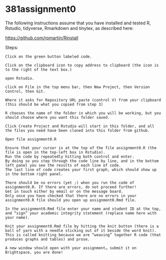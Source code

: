 # 381assignment0


The following instructions assume that you have installed and tested R, Rstudio, tidyverse, Rmarkdown and tinytex, as described here:

https://github.com/rpmartin/Rinstall

Steps:

    Click on the green button labeled code.

    Click on the clipboard icon to copy address to clipboard (the icon is to the right of the text box.)

    open Rstudio.

    click on File in the top menu bar, then New Project, then Version Control, then Git.

    Where it asks for Repository URL paste (control V) from your clipboard (this should be what you copied from step 3)

    R chooses the name of the folder in which you will be working, but you should choose where you want this folder saved.

    Click Create Project and Rstudio will start in this folder, and all the files you need have been cloned into this folder from github.

    Open file assignment0.R

    Ensure that your cursor is at the top of the file assignment0.R (the file is open in the top-left box in Rstudio). 
    Run the code by repeatedly hitting both control and enter. 
    By doing so you step through the code line by line, and in the bottom left panel you see the results of each line of code. 
    The last line of code creates your first graph, which should show up in the bottom right panel.

    There should be no errors (yet ;) when you run the code of assignment0.R. If there are errors, do not proceed further! 
    Get in touch either by email or on the message board. 
    Only once you have checked that there are no errors in your assignment0.R file should you open up assignment0.Rmd file.

    In the assignment0.Rmd file enter your name and student ID at the top, and “sign” your academic integrity statement (replace name here with your name).

    Knit your assignment0.Rmd file by hitting the knit button (there is a ball of yarn with a needle sticking out of it beside the word knit). 
    This is called knitting because we are “weaving” together R code (that produces graphs and tables) and prose.

    A new window should open with your assignment… submit it on Brightspace, you are done!

